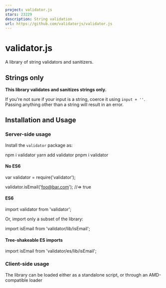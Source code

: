 ```yaml
---
project: validator.js
stars: 23229
description: String validation
url: https://github.com/validatorjs/validator.js
---
```


validator.js
============

A library of string validators and sanitizers.

Strings only
------------

**This library validates and sanitizes strings only.**

If you're not sure if your input is a string, coerce it using `input + ''`. Passing anything other than a string will result in an error.

Installation and Usage
----------------------

### Server-side usage

Install the `validator` package as:

npm i validator
yarn add validator
pnpm i validator

#### No ES6

var validator \= require('validator');

validator.isEmail('foo@bar.com'); //=> true

#### ES6

import validator from 'validator';

Or, import only a subset of the library:

import isEmail from 'validator/lib/isEmail';

#### Tree-shakeable ES imports

import isEmail from 'validator/es/lib/isEmail';

### Client-side usage

The library can be loaded either as a standalone script, or through an AMD\-compatible loader

<script type\="text/javascript" src\="validator.min.js"\></script\>
<script type\="text/javascript"\>
  validator.isEmail('foo@bar.com'); //=> true
</script\>

The library can also be installed through bower

$ bower install validator-js

CDN

<script src\="https://unpkg.com/validator@latest/validator.min.js"\></script\>

Validators
----------

Here is a list of the validators currently available.

Validator

Description

**contains(str, seed \[, options\])**

check if the string contains the seed.  
  
`options` is an object that defaults to `{ ignoreCase: false, minOccurrences: 1 }`.  
Options:  
`ignoreCase`: Ignore case when doing comparison, default false.  
`minOccurrences`: Minimum number of occurrences for the seed in the string. Defaults to 1.

**equals(str, comparison)**

check if the string matches the comparison.

**isAbaRouting(str)**

check if the string is an ABA routing number for US bank account / cheque.

**isAfter(str \[, options\])**

check if the string is a date that is after the specified date.  
  
`options` is an object that defaults to `{ comparisonDate: Date().toString() }`.  
**Options:**  
`comparisonDate`: Date to compare to. Defaults to `Date().toString()` (now).

**isAlpha(str \[, locale, options\])**

check if the string contains only letters (a-zA-Z).  
  
`locale` is one of `['ar', 'ar-AE', 'ar-BH', 'ar-DZ', 'ar-EG', 'ar-IQ', 'ar-JO', 'ar-KW', 'ar-LB', 'ar-LY', 'ar-MA', 'ar-QA', 'ar-QM', 'ar-SA', 'ar-SD', 'ar-SY', 'ar-TN', 'ar-YE', 'bg-BG', 'bn', 'cs-CZ', 'da-DK', 'de-DE', 'el-GR', 'en-AU', 'en-GB', 'en-HK', 'en-IN', 'en-NZ', 'en-US', 'en-ZA', 'en-ZM', 'eo', 'es-ES', 'fa-IR', 'fi-FI', 'fr-CA', 'fr-FR', 'he', 'hi-IN', 'hu-HU', 'it-IT', 'kk-KZ', 'ko-KR', 'ja-JP', 'ku-IQ', 'nb-NO', 'nl-NL', 'nn-NO', 'pl-PL', 'pt-BR', 'pt-PT', 'ru-RU', 'si-LK', 'sl-SI', 'sk-SK', 'sr-RS', 'sr-RS@latin', 'sv-SE', 'th-TH', 'tr-TR', 'uk-UA']` and defaults to `en-US`. Locale list is `validator.isAlphaLocales`. `options` is an optional object that can be supplied with the following key(s): `ignore` which can either be a String or RegExp of characters to be ignored e.g. " -" will ignore spaces and -'s.

**isAlphanumeric(str \[, locale, options\])**

check if the string contains only letters and numbers (a-zA-Z0-9).  
  
`locale` is one of `['ar', 'ar-AE', 'ar-BH', 'ar-DZ', 'ar-EG', 'ar-IQ', 'ar-JO', 'ar-KW', 'ar-LB', 'ar-LY', 'ar-MA', 'ar-QA', 'ar-QM', 'ar-SA', 'ar-SD', 'ar-SY', 'ar-TN', 'ar-YE', 'bn', 'bg-BG', 'cs-CZ', 'da-DK', 'de-DE', 'el-GR', 'en-AU', 'en-GB', 'en-HK', 'en-IN', 'en-NZ', 'en-US', 'en-ZA', 'en-ZM', 'eo', 'es-ES', 'fa-IR', 'fi-FI', 'fr-CA', 'fr-FR', 'he', 'hi-IN', 'hu-HU', 'it-IT', 'kk-KZ', 'ko-KR', 'ja-JP','ku-IQ', 'nb-NO', 'nl-NL', 'nn-NO', 'pl-PL', 'pt-BR', 'pt-PT', 'ru-RU', 'si-LK', 'sl-SI', 'sk-SK', 'sr-RS', 'sr-RS@latin', 'sv-SE', 'th-TH', 'tr-TR', 'uk-UA']`) and defaults to `en-US`. Locale list is `validator.isAlphanumericLocales`. `options` is an optional object that can be supplied with the following key(s): `ignore` which can either be a String or RegExp of characters to be ignored e.g. " -" will ignore spaces and -'s.

**isAscii(str)**

check if the string contains ASCII chars only.

**isBase32(str \[, options\])**

check if the string is base32 encoded. `options` is optional and defaults to `{ crockford: false }`.  
When `crockford` is true it tests the given base32 encoded string using Crockford's base32 alternative.

**isBase58(str)**

check if the string is base58 encoded.

**isBase64(str \[, options\])**

check if the string is base64 encoded. `options` is optional and defaults to `{ urlSafe: false }`  
when `urlSafe` is true it tests the given base64 encoded string is url safe.

**isBefore(str \[, date\])**

check if the string is a date that is before the specified date.

**isBIC(str)**

check if the string is a BIC (Bank Identification Code) or SWIFT code.

**isBoolean(str \[, options\])**

check if the string is a boolean.  
`options` is an object which defaults to `{ loose: false }`. If `loose` is set to false, the validator will strictly match \['true', 'false', '0', '1'\]. If `loose` is set to true, the validator will also match 'yes', 'no', and will match a valid boolean string of any case. (e.g.: \['true', 'True', 'TRUE'\]).

**isBtcAddress(str)**

check if the string is a valid BTC address.

**isByteLength(str \[, options\])**

check if the string's length (in UTF-8 bytes) falls in a range.  
  
`options` is an object which defaults to `{ min: 0, max: undefined }`.

**isCreditCard(str \[, options\])**

check if the string is a credit card number.  
  
`options` is an optional object that can be supplied with the following key(s): `provider` is an optional key whose value should be a string, and defines the company issuing the credit card. Valid values include `['amex', 'dinersclub', 'discover', 'jcb', 'mastercard', 'unionpay', 'visa']` or blank will check for any provider.

**isCurrency(str \[, options\])**

check if the string is a valid currency amount.  
  
`options` is an object which defaults to `{ symbol: '$', require_symbol: false, allow_space_after_symbol: false, symbol_after_digits: false, allow_negatives: true, parens_for_negatives: false, negative_sign_before_digits: false, negative_sign_after_digits: false, allow_negative_sign_placeholder: false, thousands_separator: ',', decimal_separator: '.', allow_decimal: true, require_decimal: false, digits_after_decimal: [2], allow_space_after_digits: false }`.  
**Note:** The array `digits_after_decimal` is filled with the exact number of digits allowed not a range, for example a range 1 to 3 will be given as \[1, 2, 3\].

**isDataURI(str)**

check if the string is a data uri format.

**isDate(str \[, options\])**

check if the string is a valid date. e.g. \[`2002-07-15`, new Date()\].  
  
`options` is an object which can contain the keys `format`, `strictMode` and/or `delimiters`.  
  
`format` is a string and defaults to `YYYY/MM/DD`.  
  
`strictMode` is a boolean and defaults to `false`. If `strictMode` is set to true, the validator will reject strings different from `format`.  
  
`delimiters` is an array of allowed date delimiters and defaults to `['/', '-']`.

**isDecimal(str \[, options\])**

check if the string represents a decimal number, such as 0.1, .3, 1.1, 1.00003, 4.0, etc.  
  
`options` is an object which defaults to `{force_decimal: false, decimal_digits: '1,', locale: 'en-US'}`.  
  
`locale` determines the decimal separator and is one of `['ar', 'ar-AE', 'ar-BH', 'ar-DZ', 'ar-EG', 'ar-IQ', 'ar-JO', 'ar-KW', 'ar-LB', 'ar-LY', 'ar-MA', 'ar-QA', 'ar-QM', 'ar-SA', 'ar-SD', 'ar-SY', 'ar-TN', 'ar-YE', 'bg-BG', 'cs-CZ', 'da-DK', 'de-DE', 'el-GR', 'en-AU', 'en-GB', 'en-HK', 'en-IN', 'en-NZ', 'en-US', 'en-ZA', 'en-ZM', 'eo', 'es-ES', 'fa', 'fa-AF', 'fa-IR', 'fr-FR', 'fr-CA', 'hu-HU', 'id-ID', 'it-IT', 'ku-IQ', 'nb-NO', 'nl-NL', 'nn-NO', 'pl-PL', 'pl-Pl', 'pt-BR', 'pt-PT', 'ru-RU', 'sl-SI', 'sr-RS', 'sr-RS@latin', 'sv-SE', 'tr-TR', 'uk-UA', 'vi-VN']`.  
**Note:** `decimal_digits` is given as a range like '1,3', a specific value like '3' or min like '1,'.

**isDivisibleBy(str, number)**

check if the string is a number that is divisible by another.

**isEAN(str)**

check if the string is an EAN (European Article Number).

**isEmail(str \[, options\])**

check if the string is an email.  
  
`options` is an object which defaults to `{ allow_display_name: false, require_display_name: false, allow_utf8_local_part: true, require_tld: true, allow_ip_domain: false, allow_underscores: false, domain_specific_validation: false, blacklisted_chars: '', host_blacklist: [] }`. If `allow_display_name` is set to true, the validator will also match `Display Name <email-address>`. If `require_display_name` is set to true, the validator will reject strings without the format `Display Name <email-address>`. If `allow_utf8_local_part` is set to false, the validator will not allow any non-English UTF8 character in email address' local part. If `require_tld` is set to false, email addresses without a TLD in their domain will also be matched. If `ignore_max_length` is set to true, the validator will not check for the standard max length of an email. If `allow_ip_domain` is set to true, the validator will allow IP addresses in the host part. If `domain_specific_validation` is true, some additional validation will be enabled, e.g. disallowing certain syntactically valid email addresses that are rejected by Gmail. If `blacklisted_chars` receives a string, then the validator will reject emails that include any of the characters in the string, in the name part. If `host_blacklist` is set to an array of strings or regexp, and the part of the email after the `@` symbol matches one of the strings defined in it, the validation fails. If `host_whitelist` is set to an array of strings or regexp, and the part of the email after the `@` symbol matches none of the strings defined in it, the validation fails.

**isEmpty(str \[, options\])**

check if the string has a length of zero.  
  
`options` is an object which defaults to `{ ignore_whitespace: false }`.

**isEthereumAddress(str)**

check if the string is an Ethereum address. Does not validate address checksums.

**isFloat(str \[, options\])**

check if the string is a float.  
  
`options` is an object which can contain the keys `min`, `max`, `gt`, and/or `lt` to validate the float is within boundaries (e.g. `{ min: 7.22, max: 9.55 }`) it also has `locale` as an option.  
  
`min` and `max` are equivalent to 'greater or equal' and 'less or equal', respectively while `gt` and `lt` are their strict counterparts.  
  
`locale` determines the decimal separator and is one of `['ar', 'ar-AE', 'ar-BH', 'ar-DZ', 'ar-EG', 'ar-IQ', 'ar-JO', 'ar-KW', 'ar-LB', 'ar-LY', 'ar-MA', 'ar-QA', 'ar-QM', 'ar-SA', 'ar-SD', 'ar-SY', 'ar-TN', 'ar-YE', 'bg-BG', 'cs-CZ', 'da-DK', 'de-DE', 'en-AU', 'en-GB', 'en-HK', 'en-IN', 'en-NZ', 'en-US', 'en-ZA', 'en-ZM', 'eo', 'es-ES', 'fr-CA', 'fr-FR', 'hu-HU', 'it-IT', 'nb-NO', 'nl-NL', 'nn-NO', 'pl-PL', 'pt-BR', 'pt-PT', 'ru-RU', 'sl-SI', 'sr-RS', 'sr-RS@latin', 'sv-SE', 'tr-TR', 'uk-UA']`. Locale list is `validator.isFloatLocales`.

**isFQDN(str \[, options\])**

check if the string is a fully qualified domain name (e.g. domain.com).  
  
`options` is an object which defaults to `{ require_tld: true, allow_underscores: false, allow_trailing_dot: false, allow_numeric_tld: false, allow_wildcard: false, ignore_max_length: false }`. If `allow_wildcard` is set to true, the validator will allow domain starting with `*.` (e.g. `*.example.com` or `*.shop.example.com`).

**isFreightContainerID(str)**

alias for `isISO6346`, check if the string is a valid ISO 6346 shipping container identification.

**isFullWidth(str)**

check if the string contains any full-width chars.

**isHalfWidth(str)**

check if the string contains any half-width chars.

**isHash(str, algorithm)**

check if the string is a hash of type algorithm.  
  
Algorithm is one of `['crc32', 'crc32b', 'md4', 'md5', 'ripemd128', 'ripemd160', 'sha1', 'sha256', 'sha384', 'sha512', 'tiger128', 'tiger160', 'tiger192']`.

**isHexadecimal(str)**

check if the string is a hexadecimal number.

**isHexColor(str)**

check if the string is a hexadecimal color.

**isHSL(str)**

check if the string is an HSL (hue, saturation, lightness, optional alpha) color based on CSS Colors Level 4 specification.  
  
Comma-separated format supported. Space-separated format supported with the exception of a few edge cases (ex: `hsl(200grad+.1%62%/1)`).

**isIBAN(str, \[, options\])**

check if the string is an IBAN (International Bank Account Number).  
  
`options` is an object which accepts two attributes: `whitelist`: where you can restrict IBAN codes you want to receive data from and `blacklist`: where you can remove some of the countries from the current list. For both you can use an array with the following values `['AD','AE','AL','AT','AZ','BA','BE','BG','BH','BR','BY','CH','CR','CY','CZ','DE','DK','DO','EE','EG','ES','FI','FO','FR','GB','GE','GI','GL','GR','GT','HR','HU','IE','IL','IQ','IR','IS','IT','JO','KW','KZ','LB','LC','LI','LT','LU','LV','MC','MD','ME','MK','MR','MT','MU','MZ','NL','NO','PK','PL','PS','PT','QA','RO','RS','SA','SC','SE','SI','SK','SM','SV','TL','TN','TR','UA','VA','VG','XK']`.

**isIdentityCard(str \[, locale\])**

check if the string is a valid identity card code.  
  
`locale` is one of `['LK', 'PL', 'ES', 'FI', 'IN', 'IT', 'IR', 'MZ', 'NO', 'TH', 'zh-TW', 'he-IL', 'ar-LY', 'ar-TN', 'zh-CN', 'zh-HK', 'PK']` OR `'any'`. If 'any' is used, function will check if any of the locales match.  
  
Defaults to 'any'.

**isIMEI(str \[, options\]))**

check if the string is a valid IMEI number. IMEI should be of format `###############` or `##-######-######-#`.  
  
`options` is an object which can contain the keys `allow_hyphens`. Defaults to first format. If `allow_hyphens` is set to true, the validator will validate the second format.

**isIn(str, values)**

check if the string is in an array of allowed values.

**isInt(str \[, options\])**

check if the string is an integer.  
  
`options` is an object which can contain the keys `min` and/or `max` to check the integer is within boundaries (e.g. `{ min: 10, max: 99 }`). `options` can also contain the key `allow_leading_zeroes`, which when set to false will disallow integer values with leading zeroes (e.g. `{ allow_leading_zeroes: false }`). Finally, `options` can contain the keys `gt` and/or `lt` which will enforce integers being greater than or less than, respectively, the value provided (e.g. `{gt: 1, lt: 4}` for a number between 1 and 4).

**isIP(str \[, version\])**

check if the string is an IP (version 4 or 6).

**isIPRange(str \[, version\])**

check if the string is an IP Range (version 4 or 6).

**isISBN(str \[, options\])**

check if the string is an ISBN.  
  
`options` is an object that has no default.  
**Options:**  
`version`: ISBN version to compare to. Accepted values are '10' and '13'. If none provided, both will be tested.

**isISIN(str)**

check if the string is an ISIN (stock/security identifier).

**isISO6346(str)**

check if the string is a valid ISO 6346 shipping container identification.

**isISO6391(str)**

check if the string is a valid ISO 639-1 language code.

**isISO8601(str \[, options\])**

check if the string is a valid ISO 8601 date.  
`options` is an object which defaults to `{ strict: false, strictSeparator: false }`. If `strict` is true, date strings with invalid dates like `2009-02-29` will be invalid. If `strictSeparator` is true, date strings with date and time separated by anything other than a T will be invalid.

**isISO31661Alpha2(str)**

check if the string is a valid ISO 3166-1 alpha-2 officially assigned country code.

**isISO31661Alpha3(str)**

check if the string is a valid ISO 3166-1 alpha-3 officially assigned country code.

**isISO31661Numeric(str)**

check if the string is a valid ISO 3166-1 numeric officially assigned country code.

**isISO4217(str)**

check if the string is a valid ISO 4217 officially assigned currency code.

**isISRC(str)**

check if the string is an ISRC.

**isISSN(str \[, options\])**

check if the string is an ISSN.  
  
`options` is an object which defaults to `{ case_sensitive: false, require_hyphen: false }`. If `case_sensitive` is true, ISSNs with a lowercase `'x'` as the check digit are rejected.

**isJSON(str \[, options\])**

check if the string is valid JSON (note: uses JSON.parse).  
  
`options` is an object which defaults to `{ allow_primitives: false }`. If `allow_primitives` is true, the primitives 'true', 'false' and 'null' are accepted as valid JSON values.

**isJWT(str)**

check if the string is valid JWT token.

**isLatLong(str \[, options\])**

check if the string is a valid latitude-longitude coordinate in the format `lat,long` or `lat, long`.  
  
`options` is an object that defaults to `{ checkDMS: false }`. Pass `checkDMS` as `true` to validate DMS(degrees, minutes, and seconds) latitude-longitude format.

**isLength(str \[, options\])**

check if the string's length falls in a range and equal to any of the integers of the `discreteLengths` array if provided.  
  
`options` is an object which defaults to `{ min: 0, max: undefined, discreteLengths: undefined }`. Note: this function takes into account surrogate pairs.

**isLicensePlate(str, locale)**

check if the string matches the format of a country's license plate.  
  
`locale` is one of `['cs-CZ', 'de-DE', 'de-LI', 'en-IN', 'en-SG', 'en-PK', 'es-AR', 'hu-HU', 'pt-BR', 'pt-PT', 'sq-AL', 'sv-SE']` or `'any'`.

**isLocale(str)**

check if the string is a locale.

**isLowercase(str)**

check if the string is lowercase.

**isLuhnNumber(str)**

check if the string passes the Luhn algorithm check.

**isMACAddress(str \[, options\])**

check if the string is a MAC address.  
  
`options` is an object which defaults to `{ no_separators: false }`. If `no_separators` is true, the validator will allow MAC addresses without separators. Also, it allows the use of hyphens, spaces or dots e.g. '01 02 03 04 05 ab', '01-02-03-04-05-ab' or '0102.0304.05ab'. The options also allow a `eui` property to specify if it needs to be validated against EUI-48 or EUI-64. The accepted values of `eui` are: 48, 64.

**isMagnetURI(str)**

check if the string is a Magnet URI format.

**isMailtoURI(str, \[, options\])**

check if the string is a Mailto URI format.  
  
`options` is an object of validating emails inside the URI (check `isEmail`s options for details).

**isMD5(str)**

check if the string is a MD5 hash.  
  
Please note that you can also use the `isHash(str, 'md5')` function. Keep in mind that MD5 has some collision weaknesses compared to other algorithms (e.g., SHA).

**isMimeType(str)**

check if the string matches to a valid MIME type format.

**isMobilePhone(str \[, locale \[, options\]\])**

check if the string is a mobile phone number,  
  
`locale` is either an array of locales (e.g. `['sk-SK', 'sr-RS']`) OR one of `['am-Am', 'ar-AE', 'ar-BH', 'ar-DZ', 'ar-EG', 'ar-EH', 'ar-IQ', 'ar-JO', 'ar-KW', 'ar-PS', 'ar-SA', 'ar-SD', 'ar-SY', 'ar-TN', 'ar-YE', 'az-AZ', 'az-LB', 'az-LY', 'be-BY', 'bg-BG', 'bn-BD', 'bs-BA', 'ca-AD', 'cs-CZ', 'da-DK', 'de-AT', 'de-CH', 'de-DE', 'de-LU', 'dv-MV', 'dz-BT', 'el-CY', 'el-GR', 'en-AG', 'en-AI', 'en-AU', 'en-BM', 'en-BS', 'en-BW', 'en-CA', 'en-GB', 'en-GG', 'en-GH', 'en-GY', 'en-HK', 'en-IE', 'en-IN', 'en-JM', 'en-KE', 'en-KI', 'en-KN', 'en-LS', 'en-MO', 'en-MT', 'en-MU', 'en-MW', 'en-NG', 'en-NZ', 'en-PG', 'en-PH', 'en-PK', 'en-RW', 'en-SG', 'en-SL', 'en-SS', 'en-TZ', 'en-UG', 'en-US', 'en-ZA', 'en-ZM', 'en-ZW', 'es-AR', 'es-BO', 'es-CL', 'es-CO', 'es-CR', 'es-CU', 'es-DO', 'es-EC', 'es-ES', 'es-GT','es-HN', 'es-MX', 'es-NI', 'es-PA', 'es-PE', 'es-PY', 'es-SV', 'es-UY', 'es-VE', 'et-EE', 'fa-AF', 'fa-IR', 'fi-FI', 'fj-FJ', 'fo-FO', 'fr-BE', 'fr-BF', 'fr-BJ', 'fr-CD', 'fr-CF', 'fr-FR', 'fr-GF', 'fr-GP', 'fr-MQ', 'fr-PF', 'fr-RE', 'fr-WF', 'ga-IE', 'he-IL', 'hu-HU', 'id-ID', 'ir-IR', 'it-IT', 'it-SM', 'ja-JP', 'ka-GE', 'kk-KZ', 'kl-GL', 'ko-KR', 'ky-KG', 'lt-LT', 'mg-MG', 'mn-MN', 'ms-MY', 'my-MM', 'mz-MZ', 'nb-NO', 'ne-NP', 'nl-AW', 'nl-BE', 'nl-NL', 'nn-NO', 'pl-PL', 'pt-AO', 'pt-BR', 'pt-PT', 'ro-Md', 'ro-RO', 'ru-RU', 'si-LK', 'sk-SK', 'sl-SI', 'so-SO', 'sq-AL', 'sr-RS', 'sv-SE', 'tg-TJ', 'th-TH', 'tk-TM', 'tr-TR', 'uk-UA', 'uz-UZ', 'vi-VN', 'zh-CN', 'zh-HK', 'zh-MO', 'zh-TW']` OR defaults to `'any'`. If 'any' or a falsey value is used, function will check if any of the locales match).  
  
`options` is an optional object that can be supplied with the following keys: `strictMode`, if this is set to `true`, the mobile phone number must be supplied with the country code and therefore must start with `+`. Locale list is `validator.isMobilePhoneLocales`.

**isMongoId(str)**

check if the string is a valid hex-encoded representation of a MongoDB ObjectId.

**isMultibyte(str)**

check if the string contains one or more multibyte chars.

**isNumeric(str \[, options\])**

check if the string contains only numbers.  
  
`options` is an object which defaults to `{ no_symbols: false }` it also has `locale` as an option. If `no_symbols` is true, the validator will reject numeric strings that feature a symbol (e.g. `+`, `-`, or `.`).  
  
`locale` determines the decimal separator and is one of `['ar', 'ar-AE', 'ar-BH', 'ar-DZ', 'ar-EG', 'ar-IQ', 'ar-JO', 'ar-KW', 'ar-LB', 'ar-LY', 'ar-MA', 'ar-QA', 'ar-QM', 'ar-SA', 'ar-SD', 'ar-SY', 'ar-TN', 'ar-YE', 'bg-BG', 'cs-CZ', 'da-DK', 'de-DE', 'en-AU', 'en-GB', 'en-HK', 'en-IN', 'en-NZ', 'en-US', 'en-ZA', 'en-ZM', 'eo', 'es-ES', 'fr-FR', 'fr-CA', 'hu-HU', 'it-IT', 'nb-NO', 'nl-NL', 'nn-NO', 'pl-PL', 'pt-BR', 'pt-PT', 'ru-RU', 'sl-SI', 'sr-RS', 'sr-RS@latin', 'sv-SE', 'tr-TR', 'uk-UA']`.

**isOctal(str)**

check if the string is a valid octal number.

**isPassportNumber(str, countryCode)**

check if the string is a valid passport number.  
  
`countryCode` is one of `['AM', 'AR', 'AT', 'AU', 'AZ', 'BE', 'BG', 'BY', 'BR', 'CA', 'CH', 'CN', 'CY', 'CZ', 'DE', 'DK', 'DZ', 'EE', 'ES', 'FI', 'FR', 'GB', 'GR', 'HR', 'HU', 'IE', 'IN', 'IR', 'ID', 'IS', 'IT', 'JM', 'JP', 'KR', 'KZ', 'LI', 'LT', 'LU', 'LV', 'LY', 'MT', 'MX', 'MY', 'MZ', 'NL', 'NZ', 'PH', 'PK', 'PL', 'PT', 'RO', 'RU', 'SE', 'SL', 'SK', 'TH', 'TR', 'UA', 'US', 'ZA']`. Locale list is `validator.passportNumberLocales`.

**isPort(str)**

check if the string is a valid port number.

**isPostalCode(str, locale)**

check if the string is a postal code.  
  
`locale` is one of `['AD', 'AT', 'AU', 'AZ', 'BA', 'BE', 'BG', 'BR', 'BY', 'CA', 'CH', 'CN', 'CO', 'CZ', 'DE', 'DK', 'DO', 'DZ', 'EE', 'ES', 'FI', 'FR', 'GB', 'GR', 'HR', 'HT', 'HU', 'ID', 'IE', 'IL', 'IN', 'IR', 'IS', 'IT', 'JP', 'KE', 'KR', 'LI', 'LK', 'LT', 'LU', 'LV', 'MG', 'MT', 'MX', 'MY', 'NL', 'NO', 'NP', 'NZ', 'PL', 'PR', 'PT', 'RO', 'RU', 'SA', 'SE', 'SG', 'SI', 'SK', 'TH', 'TN', 'TW', 'UA', 'US', 'ZA', 'ZM']` OR `'any'`. If 'any' is used, function will check if any of the locales match. Locale list is `validator.isPostalCodeLocales`.

**isRFC3339(str)**

check if the string is a valid RFC 3339 date.

**isRgbColor(str \[,options\])**

check if the string is a rgb or rgba color.  
  
`options` is an object with the following properties  
  
`includePercentValues` defaults to `true`. If you don't want to allow to set `rgb` or `rgba` values with percents, like `rgb(5%,5%,5%)`, or `rgba(90%,90%,90%,.3)`, then set it to false.  
  
`allowSpaces` defaults to `true`, which prohibits whitespace. If set to false, whitespace between color values is allowed, such as `rgb(255, 255, 255)` or even `rgba(255, 128, 0, 0.7)`.

**isSemVer(str)**

check if the string is a Semantic Versioning Specification (SemVer).

**isSurrogatePair(str)**

check if the string contains any surrogate pairs chars.

**isUppercase(str)**

check if the string is uppercase.

**isSlug(str)**

check if the string is of type slug.

**isStrongPassword(str \[, options\])**

check if the string can be considered a strong password or not. Allows for custom requirements or scoring rules. If `returnScore` is true, then the function returns an integer score for the password rather than a boolean.  
Default options:  
`{ minLength: 8, minLowercase: 1, minUppercase: 1, minNumbers: 1, minSymbols: 1, returnScore: false, pointsPerUnique: 1, pointsPerRepeat: 0.5, pointsForContainingLower: 10, pointsForContainingUpper: 10, pointsForContainingNumber: 10, pointsForContainingSymbol: 10 }`

**isTime(str \[, options\])**

check if the string is a valid time e.g. \[`23:01:59`, new Date().toLocaleTimeString()\].  
  
`options` is an object which can contain the keys `hourFormat` or `mode`.  
  
`hourFormat` is a key and defaults to `'hour24'`.  
  
`mode` is a key and defaults to `'default'`.  
  
`hourFormat` can contain the values `'hour12'` or `'hour24'`, `'hour24'` will validate hours in 24 format and `'hour12'` will validate hours in 12 format.  
  
`mode` can contain the values `'default'` or `'withSeconds'`, `'default'` will validate `HH:MM` format, `'withSeconds'` will validate the `HH:MM:SS` format.

**isTaxID(str, locale)**

check if the string is a valid Tax Identification Number. Default locale is `en-US`.  
  
More info about exact TIN support can be found in `src/lib/isTaxID.js`.  
  
Supported locales: `[ 'bg-BG', 'cs-CZ', 'de-AT', 'de-DE', 'dk-DK', 'el-CY', 'el-GR', 'en-CA', 'en-GB', 'en-IE', 'en-US', 'es-AR', 'es-ES', 'et-EE', 'fi-FI', 'fr-BE', 'fr-CA', 'fr-FR', 'fr-LU', 'hr-HR', 'hu-HU', 'it-IT', 'lb-LU', 'lt-LT', 'lv-LV', 'mt-MT', 'nl-BE', 'nl-NL', 'pl-PL', 'pt-BR', 'pt-PT', 'ro-RO', 'sk-SK', 'sl-SI', 'sv-SE', 'uk-UA']`.

**isURL(str \[, options\])**

check if the string is a URL.  
  
`options` is an object which defaults to `{ protocols: ['http','https','ftp'], require_tld: true, require_protocol: false, require_host: true, require_port: false, require_valid_protocol: true, allow_underscores: false, host_whitelist: false, host_blacklist: false, allow_trailing_dot: false, allow_protocol_relative_urls: false, allow_fragments: true, allow_query_components: true, disallow_auth: false, validate_length: true }`.  
  
`require_protocol` - if set to true isURL will return false if protocol is not present in the URL.  
`require_valid_protocol` - isURL will check if the URL's protocol is present in the protocols option.  
`protocols` - valid protocols can be modified with this option.  
`require_host` - if set to false isURL will not check if host is present in the URL.  
`require_port` - if set to true isURL will check if port is present in the URL.  
`allow_protocol_relative_urls` - if set to true protocol relative URLs will be allowed.  
`allow_fragments` - if set to false isURL will return false if fragments are present.  
`allow_query_components` - if set to false isURL will return false if query components are present.  
`validate_length` - if set to false isURL will skip string length validation. `max_allowed_length` will be ignored if this is set as `false`.  
`max_allowed_length` - if set isURL will not allow URLs longer than the specified value (default is 2084 that IE maximum URL length).

**isULID(str)**

check if the string is a ULID.

**isUUID(str \[, version\])**

check if the string is an RFC9562 UUID.  
`version` is one of `'1'`\-`'8'`, `'nil'`, `'max'`, or `'all'`.

**isVariableWidth(str)**

check if the string contains a mixture of full and half-width chars.

**isVAT(str, countryCode)**

check if the string is a valid VAT number if validation is available for the given country code matching ISO 3166-1 alpha-2.  
  
`countryCode` is one of `['AL', 'AR', 'AT', 'AU', 'BE', 'BG', 'BO', 'BR', 'BY', 'CA', 'CH', 'CL', 'CO', 'CR', 'CY', 'CZ', 'DE', 'DK', 'DO', 'EC', 'EE', 'EL', 'ES', 'FI', 'FR', 'GB', 'GT', 'HN', 'HR', 'HU', 'ID', 'IE', 'IL', 'IN', 'IS', 'IT', 'KZ', 'LT', 'LU', 'LV', 'MK', 'MT', 'MX', 'NG', 'NI', 'NL', 'NO', 'NZ', 'PA', 'PE', 'PH', 'PL', 'PT', 'PY', 'RO', 'RS', 'RU', 'SA', 'SE', 'SI', 'SK', 'SM', 'SV', 'TR', 'UA', 'UY', 'UZ', 'VE']`.

**isWhitelisted(str, chars)**

check if the string consists only of characters that appear in the whitelist `chars`.

**matches(str, pattern \[, modifiers\])**

check if the string matches the pattern.  
  
Either `matches('foo', /foo/i)` or `matches('foo', 'foo', 'i')`.

Sanitizers
----------

Here is a list of the sanitizers currently available.

Sanitizer

Description

**blacklist(input, chars)**

remove characters that appear in the blacklist. The characters are used in a RegExp and so you will need to escape some chars, e.g. `blacklist(input, '\\[\\]')`.

**escape(input)**

replace `<`, `>`, `&`, `'`, `"`, `` ` ``, `\` and `/` with HTML entities.

**ltrim(input \[, chars\])**

trim characters from the left-side of the input.

**normalizeEmail(email \[, options\])**

canonicalize an email address. (This doesn't validate that the input is an email, if you want to validate the email use isEmail beforehand).  
  
`options` is an object with the following keys and default values:  

-   _all\_lowercase: true_ - Transforms the local part (before the @ symbol) of all email addresses to lowercase. Please note that this may violate RFC 5321, which gives providers the possibility to treat the local part of email addresses in a case sensitive way (although in practice most - yet not all - providers don't). The domain part of the email address is always lowercased, as it is case insensitive per RFC 1035.
-   _gmail\_lowercase: true_ - Gmail addresses are known to be case-insensitive, so this switch allows lowercasing them even when _all\_lowercase_ is set to false. Please note that when _all\_lowercase_ is true, Gmail addresses are lowercased regardless of the value of this setting.
-   _gmail\_remove\_dots: true_: Removes dots from the local part of the email address, as Gmail ignores them (e.g. "john.doe" and "johndoe" are considered equal).
-   _gmail\_remove\_subaddress: true_: Normalizes addresses by removing "sub-addresses", which is the part following a "+" sign (e.g. "foo+bar@gmail.com" becomes "foo@gmail.com").
-   _gmail\_convert\_googlemaildotcom: true_: Converts addresses with domain @googlemail.com to @gmail.com, as they're equivalent.
-   _outlookdotcom\_lowercase: true_ - Outlook.com addresses (including Windows Live and Hotmail) are known to be case-insensitive, so this switch allows lowercasing them even when _all\_lowercase_ is set to false. Please note that when _all\_lowercase_ is true, Outlook.com addresses are lowercased regardless of the value of this setting.
-   _outlookdotcom\_remove\_subaddress: true_: Normalizes addresses by removing "sub-addresses", which is the part following a "+" sign (e.g. "foo+bar@outlook.com" becomes "foo@outlook.com").
-   _yahoo\_lowercase: true_ - Yahoo Mail addresses are known to be case-insensitive, so this switch allows lowercasing them even when _all\_lowercase_ is set to false. Please note that when _all\_lowercase_ is true, Yahoo Mail addresses are lowercased regardless of the value of this setting.
-   _yahoo\_remove\_subaddress: true_: Normalizes addresses by removing "sub-addresses", which is the part following a "-" sign (e.g. "foo-bar@yahoo.com" becomes "foo@yahoo.com").
-   _icloud\_lowercase: true_ - iCloud addresses (including MobileMe) are known to be case-insensitive, so this switch allows lowercasing them even when _all\_lowercase_ is set to false. Please note that when _all\_lowercase_ is true, iCloud addresses are lowercased regardless of the value of this setting.
-   _icloud\_remove\_subaddress: true_: Normalizes addresses by removing "sub-addresses", which is the part following a "+" sign (e.g. "foo+bar@icloud.com" becomes "foo@icloud.com").

**rtrim(input \[, chars\])**

trim characters from the right-side of the input.

**stripLow(input \[, keep\_new\_lines\])**

remove characters with a numerical value < 32 and 127, mostly control characters. If `keep_new_lines` is `true`, newline characters are preserved (`\n` and `\r`, hex `0xA` and `0xD`). Unicode-safe in JavaScript.

**toBoolean(input \[, strict\])**

convert the input string to a boolean. Everything except for `'0'`, `'false'` and `''` returns `true`. In strict mode only `'1'` and `'true'` return `true`.

**toDate(input)**

convert the input string to a date, or `null` if the input is not a date.

**toFloat(input)**

convert the input string to a float, or `NaN` if the input is not a float.

**toInt(input \[, radix\])**

convert the input string to an integer, or `NaN` if the input is not an integer.

**trim(input \[, chars\])**

trim characters (whitespace by default) from both sides of the input.

**unescape(input)**

replace HTML encoded entities with `<`, `>`, `&`, `'`, `"`, `` ` ``, `\` and `/`.

**whitelist(input, chars)**

remove characters that do not appear in the whitelist. The characters are used in a RegExp and so you will need to escape some chars, e.g. `whitelist(input, '\\[\\]')`.

### XSS Sanitization

XSS sanitization was removed from the library in 2d5d6999.

For an alternative, have a look at Yahoo's xss-filters library or at DOMPurify.

Maintainers
-----------

-   chriso - **Chris O'Hara** (author)
-   profnandaa - **Anthony Nandaa**
-   rubiin - **Rubin Bhandari**
-   wikirik - **Rik Smale**
-   ezkemboi - **Ezrqn Kemboi**
-   tux-tn - **Sarhan Aissi**

Reading
-------

Remember, validating can be troublesome sometimes. See A list of articles about programming assumptions commonly made that aren't true.

Contributing
------------

We welcome contributions from the community! If you're interested in contributing to this project, please read our Contribution Guide to get started.

License
-------

This project is licensed under the MIT. See the LICENSE file for details.
